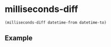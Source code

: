 # milliseconds-diff
```scheme
(milliseconds-diff datetime-from datetime-to)
```

## Example
```scheme

```